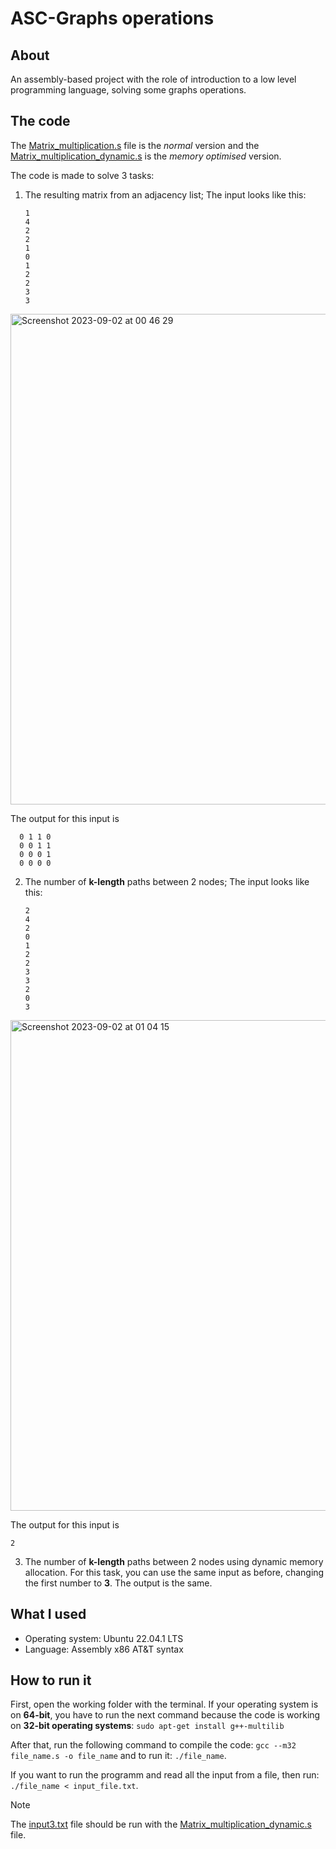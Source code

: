 # ASC-Graphs operations
## About
An assembly-based project with the role of introduction to a low level programming language, solving some graphs operations.

## The code
The [Matrix_multiplication.s](Matrix_multiplication.s) file is the *normal* version and the [Matrix_multiplication_dynamic.s](Matrix_multiplication_dynamic.s) is the *memory optimised* version.

The code is made to solve 3 tasks:
1. The resulting matrix from an adjacency list;
   The input looks like this:
   ```
   1
   4
   2
   2
   1
   0
   1
   2
   2
   3
   3
   ```
<img width="785" alt="Screenshot 2023-09-02 at 00 46 29" src="https://github.com/TaviF24/ASC-Matrix_multiplication_with_dynamic_memory_allocation/assets/118764142/6873329e-b876-4071-9a97-50bec67830aa">

The output for this input is
```
  0 1 1 0
  0 0 1 1
  0 0 0 1
  0 0 0 0
```


2. The number of **k-length** paths between 2 nodes;
   The input looks like this:
   ```
   2
   4
   2
   0
   1
   2
   2
   3
   3
   2
   0
   3
   ```
<img width="785" alt="Screenshot 2023-09-02 at 01 04 15" src="https://github.com/TaviF24/ASC-Matrix_multiplication_with_dynamic_memory_allocation/assets/118764142/6d64f9b1-ccf0-4a67-be44-557b00a2fd40">

The output for this input is
```
2
```

3. The number of **k-length** paths between 2 nodes using dynamic memory allocation.
For this task, you can use the same input as before, changing the first number to **3**. The output is the same.


## What I used
- Operating system: Ubuntu 22.04.1 LTS
- Language: Assembly x86 AT&T syntax

## How to run it
First, open the working folder with the terminal. If your operating system is on **64-bit**, you have to run the next command because the code is working on **32-bit operating systems**:
```sudo apt-get install g++-multilib```

After that, run the following command to compile the code:
```gcc --m32 file_name.s -o file_name```
and to run it:
```./file_name```.

If you want to run the programm and read all the input from a file, then run:
```./file_name < input_file.txt```.

> [!NOTE]
> The [input3.txt](input3.txt) file should be run with the [Matrix_multiplication_dynamic.s](Matrix_multiplication_dynamic.s) file.

